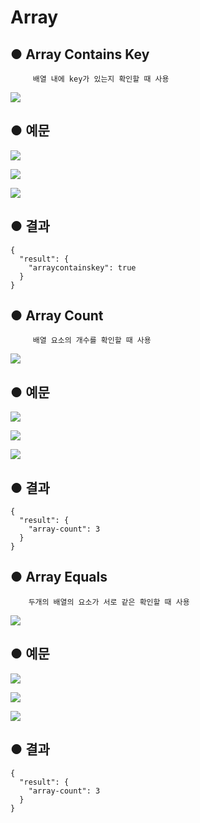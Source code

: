 # Array

## ● Array Contains Key

         배열 내에 key가 있는지 확인할 때 사용

![](../../.gitbook/assets/image%20%28129%29.png)

## ● 예문

![](../../.gitbook/assets/image%20%28373%29.png)

![](../../.gitbook/assets/image%20%28368%29.png)

![](../../.gitbook/assets/image%20%28377%29.png)

## ● 결과

```text
{
  "result": {
    "arraycontainskey": true
  }
}
```

## ● Array Count

         배열 요소의 개수를 확인할 때 사용

![](../../.gitbook/assets/image%20%28121%29.png)

## ● 예문

![](../../.gitbook/assets/image%20%28366%29.png)

![](../../.gitbook/assets/image%20%28321%29.png)

![](../../.gitbook/assets/image%20%28370%29.png)

## ● 결과

```text
{
  "result": {
    "array-count": 3
  }
}
```

## ● Array Equals

        두개의 배열의 요소가 서로 같은 확인할 때 사용

![](../../.gitbook/assets/image%20%28135%29.png)

## ● 예문

![](../../.gitbook/assets/image%20%28346%29.png)

![](../../.gitbook/assets/image%20%28362%29.png)

![](../../.gitbook/assets/image%20%28329%29.png)

## ● 결과

```text
{
  "result": {
    "array-count": 3
  }
}
```

